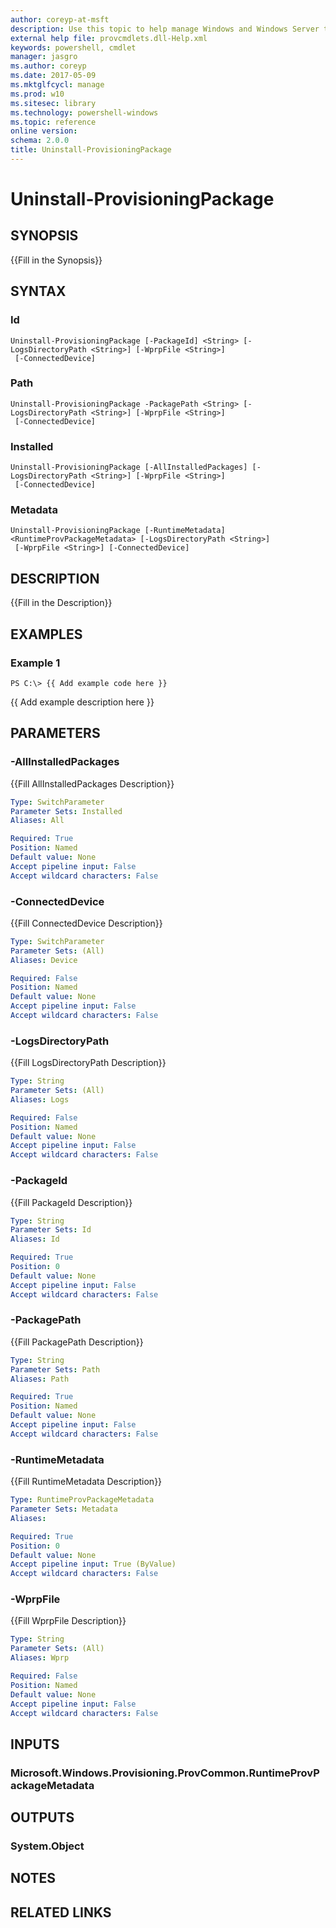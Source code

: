 ```yaml
---
author: coreyp-at-msft
description: Use this topic to help manage Windows and Windows Server technologies with Windows PowerShell.
external help file: provcmdlets.dll-Help.xml
keywords: powershell, cmdlet
manager: jasgro
ms.author: coreyp
ms.date: 2017-05-09
ms.mktglfcycl: manage
ms.prod: w10
ms.sitesec: library
ms.technology: powershell-windows
ms.topic: reference
online version: 
schema: 2.0.0
title: Uninstall-ProvisioningPackage
---
```


# Uninstall-ProvisioningPackage

## SYNOPSIS
{{Fill in the Synopsis}}

## SYNTAX

### Id
```
Uninstall-ProvisioningPackage [-PackageId] <String> [-LogsDirectoryPath <String>] [-WprpFile <String>]
 [-ConnectedDevice]
```

### Path
```
Uninstall-ProvisioningPackage -PackagePath <String> [-LogsDirectoryPath <String>] [-WprpFile <String>]
 [-ConnectedDevice]
```

### Installed
```
Uninstall-ProvisioningPackage [-AllInstalledPackages] [-LogsDirectoryPath <String>] [-WprpFile <String>]
 [-ConnectedDevice]
```

### Metadata
```
Uninstall-ProvisioningPackage [-RuntimeMetadata] <RuntimeProvPackageMetadata> [-LogsDirectoryPath <String>]
 [-WprpFile <String>] [-ConnectedDevice]
```

## DESCRIPTION
{{Fill in the Description}}

## EXAMPLES

### Example 1
```
PS C:\> {{ Add example code here }}
```

{{ Add example description here }}

## PARAMETERS

### -AllInstalledPackages
{{Fill AllInstalledPackages Description}}

```yaml
Type: SwitchParameter
Parameter Sets: Installed
Aliases: All

Required: True
Position: Named
Default value: None
Accept pipeline input: False
Accept wildcard characters: False
```

### -ConnectedDevice
{{Fill ConnectedDevice Description}}

```yaml
Type: SwitchParameter
Parameter Sets: (All)
Aliases: Device

Required: False
Position: Named
Default value: None
Accept pipeline input: False
Accept wildcard characters: False
```

### -LogsDirectoryPath
{{Fill LogsDirectoryPath Description}}

```yaml
Type: String
Parameter Sets: (All)
Aliases: Logs

Required: False
Position: Named
Default value: None
Accept pipeline input: False
Accept wildcard characters: False
```

### -PackageId
{{Fill PackageId Description}}

```yaml
Type: String
Parameter Sets: Id
Aliases: Id

Required: True
Position: 0
Default value: None
Accept pipeline input: False
Accept wildcard characters: False
```

### -PackagePath
{{Fill PackagePath Description}}

```yaml
Type: String
Parameter Sets: Path
Aliases: Path

Required: True
Position: Named
Default value: None
Accept pipeline input: False
Accept wildcard characters: False
```

### -RuntimeMetadata
{{Fill RuntimeMetadata Description}}

```yaml
Type: RuntimeProvPackageMetadata
Parameter Sets: Metadata
Aliases: 

Required: True
Position: 0
Default value: None
Accept pipeline input: True (ByValue)
Accept wildcard characters: False
```

### -WprpFile
{{Fill WprpFile Description}}

```yaml
Type: String
Parameter Sets: (All)
Aliases: Wprp

Required: False
Position: Named
Default value: None
Accept pipeline input: False
Accept wildcard characters: False
```

## INPUTS

### Microsoft.Windows.Provisioning.ProvCommon.RuntimeProvPackageMetadata


## OUTPUTS

### System.Object

## NOTES

## RELATED LINKS


